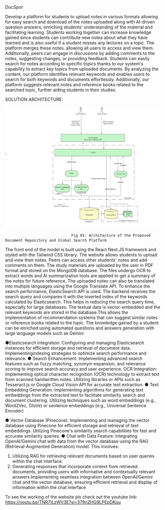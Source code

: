 *DocSpot*

Develop a platform for students to upload notes in various formats allowing for easy search and download of the notes uploaded along with AI-driven question answers, enriching students' understanding of the material and facilitating learning. Students working together can increase knowledge gained since students can contribute new notes about what they have learned and is also useful if a student misses any lectures on a topic. The platform merges these notes, allowing all users to access and view them.
Additionally, peers can engage in discussions by adding comments to the notes, suggesting changes, or providing feedback.
Students can easily search for notes according to specific topics thanks to our system's capability to extract key topics from uploaded documents. By analyzing the content, our platform identifies relevant keywords and enables users to search for both keywords and documents effortlessly. Additionally, our platform suggests relevant notes and reference books related to the searched topic, further aiding students in their studies.

SOLUTION ARCHITECTURE:

![alt text](image.png)

                                  Fig 01: Architecture of the Proposed Document Repository and Global Search Platform


The front end of the model is built using the React Next.JS framework and styled with the Tailwind CSS library. The website allows students to upload and view their notes. Peers can access other students' notes and add comments on them. The study materials are uploaded by the user in PDF format and stored on the MongoDB database. The files
undergo OCR to extract words and AI summarization tools are applied to get a summary of the notes for future reference. The uploaded notes can also be translated into multiple languages using the Google Translate API.
To enhance the search performance, ElasticSearch API is used. The backend receives the search query and compares it with the inverted index of the keywords calculated by Elasticsearch. This helps in reducing the search query time, especially for large databases.
The textual data is vector-embedded and the relevant keywords are stored in the database.This allows the implementation of recommendation systems that can suggest similar notes or reference books related to the topic. The knowledge gained by a student can be enriched using automated questions and answers generation with large language models such as Gemini

●Elasticsearch Integration: Configuring and managing Elasticsearch
instances for efficient storage and retrieval of document data. Implementingindexing strategies to optimize search performance and relevance.
● Search Enhancement: Implementing advanced search features such as
fuzzy matching, synonym expansion, and relevance scoring to improve
search accuracy and user experience.
OCR Integration: Implementing optical character recognition (OCR)
technology to extract text from scanned handwritten notes. Utilizing libraries
or APIs such as Tesseract.js or Google Cloud Vision API for accurate text
extraction.
● Text Embedding Generation: Implementing algorithms for generating text
embeddings from the extracted text to facilitate similarity search and
document clustering. Utilizing techniques such as word embeddings (e.g.,
Word2Vec, GloVe) or sentence embeddings (e.g., Universal Sentence
Encoder)

● Vector Database (Pinecone): Implementing and managing the vector
database using Pinecone for efficient storage and retrieval of text
embeddings. Utilizing Pinecone's similarity search capabilities for fast and
accurate similarity queries.
● Chat with Data Feature: Integrating OpenAI/Gemini chat with data from the
vector database using the RAG (Retrieval-Augmented Generation) model.
This involves:
1. Utilizing RAG for retrieving relevant documents based on user queries
within the chat interface.
2. Generating responses that incorporate context from retrieved
documents, providing users with informative and contextually
relevant answers.Implementing seamless integration between
OpenAI/Gemini chat and the vector database, ensuring efficient
retrieval and display of information within the chat interface

To see the working of the website pls check out the youtube link:
https://youtu.be/TNR7ILzWV3E?si=379nZHG9LPEpDKuu
